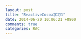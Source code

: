 ```yaml
---  
layout: post  
title: "ReactiveCocoa学习1"  
date: 2014-06-20 10:06:21 +0800  
comments: true  
categories: RAC
---
```

  
